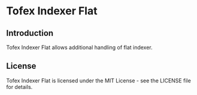 # Tofex Indexer Flat

## Introduction

Tofex Indexer Flat allows additional handling of flat indexer.

## License

Tofex Indexer Flat is licensed under the MIT License - see the LICENSE file for details.
